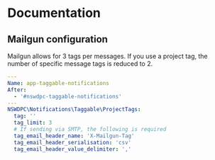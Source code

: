 # Documentation

## Mailgun configuration

Mailgun allows for 3 tags per messages. If you use a project tag, the number of specific message tags is reduced to 2.

```yaml
---
Name: app-taggable-notifications
After:
  - '#nswdpc-taggable-notifications'
---
NSWDPC\Notifications\Taggable\ProjectTags:
  tag: ''
  tag_limit: 3
  # If sending via SMTP, the following is required
  tag_email_header_name: 'X-Mailgun-Tag'
  tag_email_header_serialisation: 'csv'
  tag_email_header_value_delimiter: ','
 ```
